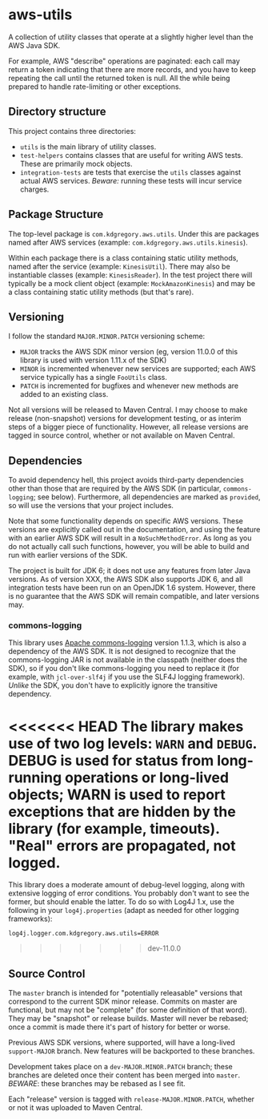 # aws-utils

A collection of utility classes that operate at a slightly higher level than the AWS Java SDK.

For example, AWS "describe" operations are paginated: each call may return a token indicating
that there are more records, and you have to keep repeating the call until the returned token
is null. All the while being prepared to handle rate-limiting or other exceptions.


## Directory structure

This project contains three directories:

* `utils` is the main library of utility classes.
* `test-helpers` contains classes that are useful for writing AWS tests. These are primarily
  mock objects.
* `integration-tests` are tests that exercise the `utils` classes against actual AWS services.
  *Beware:* running these tests will incur service charges.


## Package Structure

The top-level package is `com.kdgregory.aws.utils`. Under this are packages named after AWS
services (example: `com.kdgregory.aws.utils.kinesis`).

Within each package there is a class containing static utility methods, named after the service
(example: `KinesisUtil`). There may also be instantiable classes (example: `KinesisReader`). In
the test project there will typically be a mock client object (example: `MockAmazonKinesis`)
and may be a class containing static utility methods (but that's rare).


## Versioning

I follow the standard `MAJOR.MINOR.PATCH` versioning scheme:

* `MAJOR` tracks the AWS SDK minor version (eg, version 11.0.0 of this library is used with version 1.11.x of the SDK)
* `MINOR` is incremented whenever new services are supported; each AWS service typically has a single `FooUtils` class.
* `PATCH` is incremented for bugfixes and whenever new methods are added to an existing class.
  
Not all versions will be released to Maven Central. I may choose to make release (non-snapshot) versions for
development testing, or as interim steps of a bigger piece of functionality. However, all release versions
are tagged in source control, whether or not available on Maven Central.


## Dependencies

To avoid dependency hell, this project avoids third-party dependencies other than
those that are required by the AWS SDK (in particular, `commons-logging`; see
below). Furthermore, all dependencies are marked as `provided`, so will use the
versions that your project includes.

Note that some functionality depends on specific AWS versions. These versions are
explicitly called out in the documentation, and using the feature with an earlier
AWS SDK will result in a `NoSuchMethodError`. As long as you do not actually call
such functions, however, you will be able to build and run with earlier versions
of the SDK.

The project is built for JDK 6; it does not use any features from later Java versions.
As of version XXX, the AWS SDK also supports JDK 6, and all integration tests have been
run on an OpenJDK 1.6 system. However, there is no guarantee that the AWS SDK will remain
compatible, and later versions may.


### commons-logging

This library uses [Apache commons-logging](http://commons.apache.org/proper/commons-logging/)
version 1.1.3, which is also a dependency of the AWS SDK. It is not designed to recognize
that the commons-logging JAR is not available in the classpath (neither does the SDK), so
if you don't like commons-logging you need to replace it (for example, with `jcl-over-slf4j`
if you use the SLF4J logging framework). _Unlike_ the SDK, you don't have to explicitly
ignore the transitive dependency.

<<<<<<< HEAD
The library makes use of two log levels: `WARN` and `DEBUG`. DEBUG is used for status from
long-running operations or long-lived objects; WARN is used to report exceptions that are
hidden by the library (for example, timeouts). "Real" errors are propagated, not logged. 
=======
This library does a moderate amount of debug-level logging, along with extensive logging of
error conditions. You probably don't want to see the former, but should enable the latter.
To do so with Log4J 1.x, use the following in your `log4j.properties` (adapt as needed for
other logging frameworks):

```
log4j.logger.com.kdgregory.aws.utils=ERROR
```
>>>>>>> dev-11.0.0


## Source Control

The `master` branch is intended for "potentially releasable" versions that correspond to
the current SDK minor release. Commits on master are functional, but may not be "complete"
(for some definition of that word). They may be "snapshot" or release builds. Master will
never be rebased; once a commit is made there it's part of history for better or worse.

Previous AWS SDK versions, where supported, will have a long-lived `support-MAJOR` branch.
New features will be backported to these branches.

Development takes place on a `dev-MAJOR.MINOR.PATCH` branch; these branches are deleted
once their content has been merged into `master`. *BEWARE*: these branches may be rebased
as I see fit.

Each "release" version is tagged with `release-MAJOR.MINOR.PATCH`, whether or not it was
uploaded to Maven Central.
